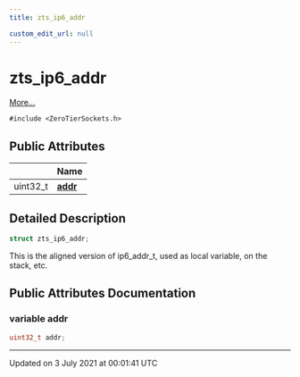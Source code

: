 ```yaml
---
title: zts_ip6_addr

custom_edit_url: null
---
```


# zts_ip6_addr



 [More...](#detailed-description)


`#include <ZeroTierSockets.h>`

## Public Attributes

|                | Name           |
| -------------- | -------------- |
| uint32_t | **[addr](/autogen/libzt/classes/structzts__ip6__addr.md#variable-addr)**  |

## Detailed Description

```cpp
struct zts_ip6_addr;
```


This is the aligned version of ip6_addr_t, used as local variable, on the stack, etc. 

## Public Attributes Documentation

### variable addr

```cpp
uint32_t addr;
```


-------------------------------

Updated on  3 July 2021 at 00:01:41 UTC